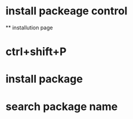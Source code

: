 # install packeage control
** installution page

# ctrl+shift+P 

# install package

# search package name

